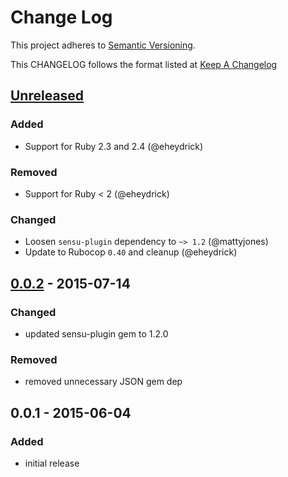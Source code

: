 # Change Log
This project adheres to [Semantic Versioning](http://semver.org/).

This CHANGELOG follows the format listed at [Keep A Changelog](http://keepachangelog.com/)

## [Unreleased]
### Added
- Support for Ruby 2.3 and 2.4 (@eheydrick)

### Removed
- Support for Ruby < 2 (@eheydrick)

### Changed
- Loosen `sensu-plugin` dependency to `~> 1.2` (@mattyjones)
- Update to Rubocop `0.40` and cleanup (@eheydrick)

## [0.0.2] - 2015-07-14
### Changed
- updated sensu-plugin gem to 1.2.0

### Removed
- removed unnecessary JSON gem dep

## 0.0.1 - 2015-06-04
### Added
- initial release

[Unreleased]: https://github.com/sensu-plugins/sensu-plugins-eye/compare/0.0.2...HEAD
[0.0.2]: https://github.com/sensu-plugins/sensu-plugins-eye/compare/0.0.1...0.0.2
